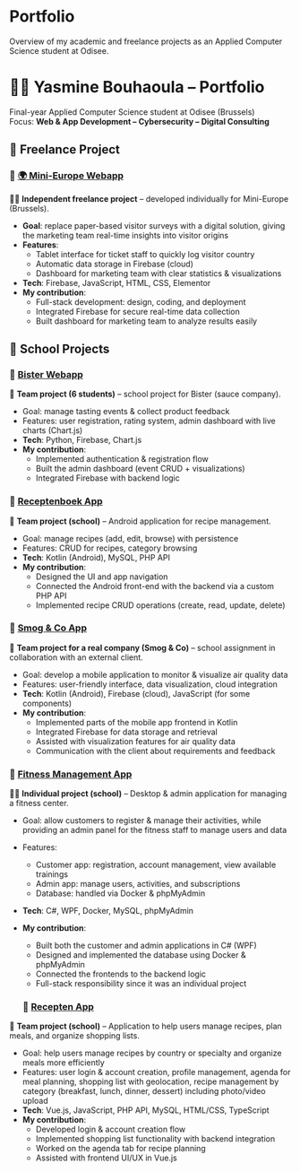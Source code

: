 # Portfolio
Overview of my academic and freelance projects as an Applied Computer Science student at Odisee.


# 👩‍💻 Yasmine Bouhaoula – Portfolio  

Final-year Applied Computer Science student at Odisee (Brussels)  
Focus: **Web & App Development – Cybersecurity – Digital Consulting**  

## 💼 Freelance Project

### 🔹 [🌍 Mini-Europe Webapp](https://github.com/yasmiine19/mini-europe-webapp)  
👩‍💻 **Independent freelance project** – developed individually for Mini-Europe (Brussels).  
- **Goal**: replace paper-based visitor surveys with a digital solution, giving the marketing team real-time insights into visitor origins  
- **Features**:  
  - Tablet interface for ticket staff to quickly log visitor country  
  - Automatic data storage in Firebase (cloud)  
  - Dashboard for marketing team with clear statistics & visualizations  
- **Tech**: Firebase, JavaScript, HTML, CSS, Elementor  
- **My contribution**:  
  - Full-stack development: design, coding, and deployment  
  - Integrated Firebase for secure real-time data collection  
  - Built dashboard for marketing team to analyze results easily  


## 🚀 School Projects  

### 🔹 [Bister Webapp](https://github.com/yasmiine19/Bister-Tasting-webapp)  
👥 **Team project (6 students)** – school project for Bister (sauce company).  
- Goal: manage tasting events & collect product feedback  
- Features: user registration, rating system, admin dashboard with live charts (Chart.js)  
- **Tech**: Python, Firebase, Chart.js  
- **My contribution**:  
  - Implemented authentication & registration flow  
  - Built the admin dashboard (event CRUD + visualizations)  
  - Integrated Firebase with backend logic
    

### 🔹 [Receptenboek App](https://github.com/yasmiine19/Receptenboek-kotlin-app)  
👥 **Team project (school)** – Android application for recipe management.  
- Goal: manage recipes (add, edit, browse) with persistence  
- Features: CRUD for recipes, category browsing  
- **Tech**: Kotlin (Android), MySQL, PHP API  
- **My contribution**:  
  - Designed the UI and app navigation  
  - Connected the Android front-end with the backend via a custom PHP API  
  - Implemented recipe CRUD operations (create, read, update, delete)
 

 ### 🔹 [Smog & Co App](https://github.com/yasmiine19/Smog-Co-project)  
👥 **Team project for a real company (Smog & Co)** – school assignment in collaboration with an external client.  
- Goal: develop a mobile application to monitor & visualize air quality data  
- Features: user-friendly interface, data visualization, cloud integration  
- **Tech**: Kotlin (Android), Firebase (cloud), JavaScript (for some components)  
- **My contribution**:  
  - Implemented parts of the mobile app frontend in Kotlin  
  - Integrated Firebase for data storage and retrieval  
  - Assisted with visualization features for air quality data  
  - Communication with the client about requirements and feedback
 

 ### 🔹 [Fitness Management App](https://github.com/yasmiine19/FitnessApp-WPF)  
👩‍💻 **Individual project (school)** – Desktop & admin application for managing a fitness center.  
- Goal: allow customers to register & manage their activities, while providing an admin panel for the fitness staff to manage users and data  
- Features:  
  - Customer app: registration, account management, view available trainings  
  - Admin app: manage users, activities, and subscriptions  
  - Database: handled via Docker & phpMyAdmin  
- **Tech**: C#, WPF, Docker, MySQL, phpMyAdmin  
- **My contribution**:  
  - Built both the customer and admin applications in C# (WPF)  
  - Designed and implemented the database using Docker & phpMyAdmin  
  - Connected the frontends to the backend logic  
  - Full-stack responsibility since it was an individual project  


  ### 🔹 [Recepten App](#)  
👥 **Team project (school)** – Application to help users manage recipes, plan meals, and organize shopping lists.  
- Goal: help users manage recipes by country or specialty and organize meals more efficiently  
- Features: user login & account creation, profile management, agenda for meal planning, shopping list with geolocation, recipe management by category (breakfast, lunch, dinner, dessert) including photo/video upload  
- **Tech**: Vue.js, JavaScript, PHP API, MySQL, HTML/CSS, TypeScript  
- **My contribution**:  
  - Developed login & account creation flow  
  - Implemented shopping list functionality with backend integration  
  - Worked on the agenda tab for recipe planning  
  - Assisted with frontend UI/UX in Vue.js
 

 
